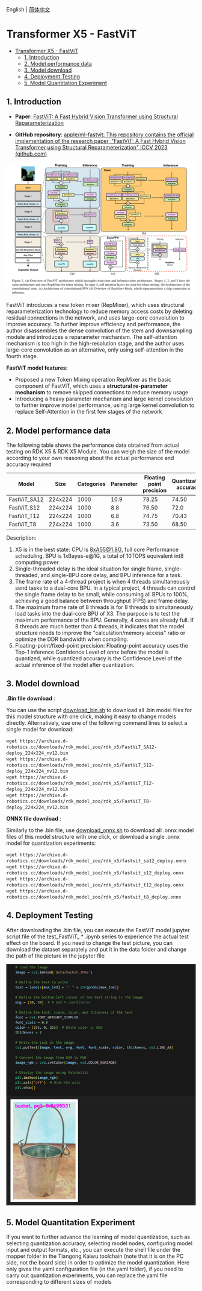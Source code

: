 English | [简体中文](./README_cn.md)

# Transformer X5 - FastViT

- [Transformer X5 - FastViT](#transformer-x5---fastvit)
  - [1. Introduction](#1-introduction)
  - [2. Model performance data](#2-model-performance-data)
  - [3. Model download](#3-model-download)
  - [4. Deployment Testing](#4-deployment-testing)
  - [5. Model Quantitation Experiment](#5-model-quantitation-experiment)


## 1. Introduction

- **Paper**: [FastViT: A Fast Hybrid Vision Transformer using Structural Reparameterization](http://arxiv.org/abs/2303.14189)

- **GitHub repository**: [apple/ml-fastvit: This repository contains the official implementation of the research paper, "FastViT: A Fast Hybrid Vision Transformer using Structural Reparameterization" ICCV 2023 (github.com)](https://github.com/apple/ml-fastvit)

![](./data/FastViT_architecture.png)

FastViT introduces a new token mixer (RepMixer), which uses structural reparameterization technology to reduce memory access costs by deleting residual connections in the network, and uses large-core convolution to improve accuracy. To further improve efficiency and performance, the author disassembles the dense convolution of the stem and downsampling module and introduces a reparameter mechanism. The self-attention mechanism is too high in the high-resolution stage, and the author uses large-core convolution as an alternative, only using self-attention in the fourth stage.


**FastViT model features**:

- Proposed a new Token Mixing operation RepMixer as the basic component of FastViT, which uses a **structural re-parameter mechanism** to remove skipped connections to reduce memory usage
- Introducing a heavy parameter mechanism and large kernel convolution to further improve model performance, using large kernel convolution to replace Self-Attention in the first few stages of the network


## 2. Model performance data

The following table shows the performance data obtained from actual testing on RDK X5 & RDK X5 Module. You can weigh the size of the model according to your own reasoning about the actual performance and accuracy required


| Model        | Size    | Categories | Parameter | Floating point precision | Quantization accuracy | Latency/throughput (single-threaded) | Latency/throughput (multi-threaded) | Frame rate(FPS) |
| ------------ | ------- | ---------- | --------- | ------------------------ | --------------------- | ------------------------------------ | ----------------------------------- | --------------- |
| FastViT_SA12 | 224x224 | 1000       | 10.9      | 78.25                    | 74.50                 | 11.56                                | 42.45                               | 93.44           |
| FastViT_S12  | 224x224 | 1000       | 8.8       | 76.50                    | 72.0                  | 5.86                                 | 20.45                               | 193.87          |
| FastViT_T12  | 224x224 | 1000       | 6.8       | 74.75                    | 70.43                 | 4.97                                 | 16.87                               | 234.78          |
| FastViT_T8   | 224x224 | 1000       | 3.6       | 73.50                    | 68.50                 | 2.09                                 | 5.93                                | 667.21          |


Description:
1. X5 is in the best state: CPU is 8xA55@1.8G, full core Performance scheduling, BPU is 1xBayes-e@1G, a total of 10TOPS equivalent int8 computing power.
2. Single-threaded delay is the ideal situation for single frame, single-threaded, and single-BPU core delay, and BPU inference for a task.
3. The frame rate of a 4-thread project is when 4 threads simultaneously send tasks to a dual-core BPU. In a typical project, 4 threads can control the single frame delay to be small, while consuming all BPUs to 100%, achieving a good balance between throughput (FPS) and frame delay.
4. The maximum frame rate of 8 threads is for 8 threads to simultaneously load tasks into the dual-core BPU of X3. The purpose is to test the maximum performance of the BPU. Generally, 4 cores are already full. If 8 threads are much better than 4 threads, it indicates that the model structure needs to improve the "calculation/memory access" ratio or optimize the DDR bandwidth when compiling.
5. Floating-point/fixed-point precision: Floating-point accuracy uses the Top-1 inference Confidence Level of onnx before the model is quantized, while quantized accuracy is the Confidence Level of the actual inference of the model after quantization.


## 3. Model download

**.Bin file download** :

You can use the script [download_bin.sh](./model/download_bin.sh) to download all .bin model files for this model structure with one click, making it easy to change models directly. Alternatively, use one of the following command lines to select a single model for download:

```shell
wget https://archive.d-robotics.cc/downloads/rdk_model_zoo/rdk_x5/FastViT_SA12-deploy_224x224_nv12.bin
wget https://archive.d-robotics.cc/downloads/rdk_model_zoo/rdk_x5/FastViT_S12-deploy_224x224_nv12.bin
wget https://archive.d-robotics.cc/downloads/rdk_model_zoo/rdk_x5/FastViT_T12-deploy_224x224_nv12.bin
wget https://archive.d-robotics.cc/downloads/rdk_model_zoo/rdk_x5/FastViT_T8-deploy_224x224_nv12.bin
```

**ONNX file download** :

Similarly to the .bin file, use [download_onnx.sh](./model/download_onnx.sh) to download all .onnx model files of this model structure with one click, or download a single .onnx model for quantization experiments:

```shell
wget https://archive.d-robotics.cc/downloads/rdk_model_zoo/rdk_x5/fastvit_sa12_deploy.onnx
wget https://archive.d-robotics.cc/downloads/rdk_model_zoo/rdk_x5/fastvit_s12_deploy.onnx
wget https://archive.d-robotics.cc/downloads/rdk_model_zoo/rdk_x5/fastvit_t12_deploy.onnx
wget https://archive.d-robotics.cc/downloads/rdk_model_zoo/rdk_x5/fastvit_t8_deploy.onnx
```

## 4. Deployment Testing

After downloading the .bin file, you can execute the FastViT model jupyter script file of the test_FastViT_ * .ipynb series to experience the actual test effect on the board. If you need to change the test picture, you can download the dataset separately and put it in the data folder and change the path of the picture in the jupyter file

![alt text](./data/inference.png)

## 5. Model Quantitation Experiment

If you want to further advance the learning of model quantization, such as selecting quantization accuracy, selecting model nodes, configuring model input and output formats, etc., you can execute the shell file under the mapper folder in the Tiangong Kaiwu toolchain (note that it is on the PC side, not the board side) in order to optimize the model quantization. Here only gives the yaml configuration file (in the yaml folder), if you need to carry out quantization experiments, you can replace the yaml file corresponding to different sizes of models